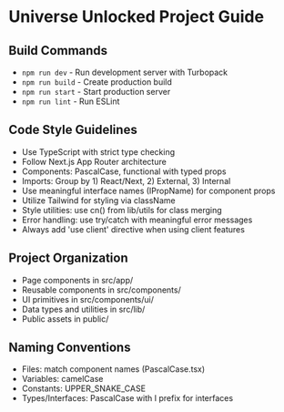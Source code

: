 # Universe Unlocked Project Guide

## Build Commands
- `npm run dev` - Run development server with Turbopack
- `npm run build` - Create production build
- `npm run start` - Start production server
- `npm run lint` - Run ESLint

## Code Style Guidelines
- Use TypeScript with strict type checking
- Follow Next.js App Router architecture
- Components: PascalCase, functional with typed props
- Imports: Group by 1) React/Next, 2) External, 3) Internal
- Use meaningful interface names (IPropName) for component props
- Utilize Tailwind for styling via className
- Style utilities: use cn() from lib/utils for class merging
- Error handling: use try/catch with meaningful error messages
- Always add 'use client' directive when using client features

## Project Organization
- Page components in src/app/
- Reusable components in src/components/
- UI primitives in src/components/ui/
- Data types and utilities in src/lib/
- Public assets in public/

## Naming Conventions
- Files: match component names (PascalCase.tsx)
- Variables: camelCase
- Constants: UPPER_SNAKE_CASE
- Types/Interfaces: PascalCase with I prefix for interfaces